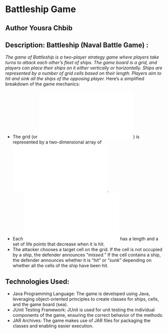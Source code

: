# Battleship Game
## Author Yousra Chbib
## Description: Battleship (Naval Battle Game) :
*The game of Battleship is a two-player strategy game where players take turns to attack each other’s fleet of ships. The game board is a grid, and players can place their ships on it either vertically or horizontally. Ships are represented by a number of grid cells based on their length. Players aim to hit and sink all the ships of the opposing player.*
Here’s a simplified breakdown of the game mechanics:
- The grid (or ![Sea](src/battleship/Sea.java)) is represented by a two-dimensional array of ![Cells](src/battleship/Cell.java).
- Each ![Ship](src/battleship/Ship.java) has a length and a set of life points that decrease when it is hit.
- The attacker chooses a target cell on the grid. If the cell is not occupied by a ship, the defender announces “*missed.*” If the cell contains a ship, the defender announces whether it is “*hit*” or “*sunk*” depending on whether all the cells of the ship have been hit.

## Technologies Used:
- Java Programming Language: The game is developed using Java, leveraging object-oriented principles to create classes for ships, cells, and the game board (sea).
- JUnit Testing Framework: JUnit is used for unit testing the individual components of the game, ensuring the correct behavior of the methods.
- JAR Archives: The game makes use of JAR files for packaging the classes and enabling easier execution. 